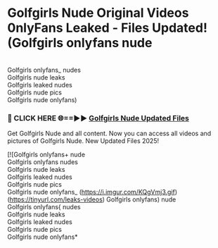 # Golfgirls Nude Original Videos 0nlyFans Leaked - Files Updated! (Golfgirls onlyfans nude<br>
<br>
Golfgirls onlyfans_ nudes<br>
Golfgirls nude leaks<br>
Golfgirls leaked nudes<br>
Golfgirls nude pics<br>
Golfgirls nude onlyfans)

<h3>🔴 CLICK HERE 🌐==►► <a href="https://tinyurl.com/leaks-videos" rel="nofollow">Golfgirls Nude Updated Files</a></h3>

Get Golfgirls Nude and all content. Now you can access all videos and pictures of Golfgirls Nude. New Updated Files 2025!

[![Golfgirls onlyfans+ nude<br>
Golfgirls onlyfans nudes<br>
Golfgirls nude leaks<br>
Golfgirls leaked nudes<br>
Golfgirls nude pics<br>
Golfgirls nude onlyfans_
(https://i.imgur.com/KQgVmj3.gif)(https://tinyurl.com/leaks-videos)
Golfgirls onlyfans) nude<br>
Golfgirls onlyfans{ nudes<br>
Golfgirls nude leaks<br>
Golfgirls leaked nudes<br>
Golfgirls nude pics<br>
Golfgirls nude onlyfans*